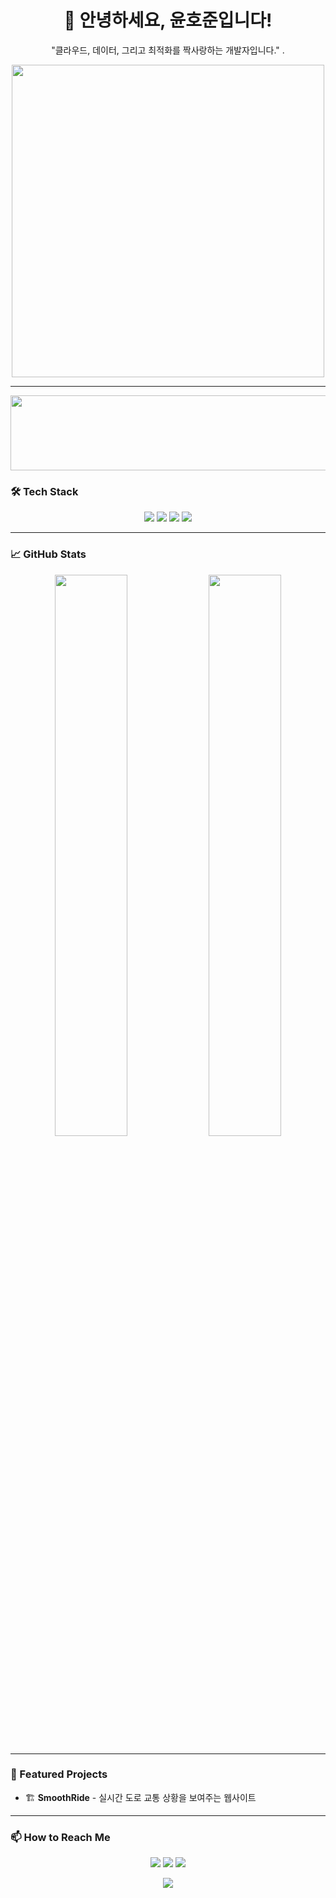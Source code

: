 <!-- 헤더 -->
<h1 align="center">👋 안녕하세요, 윤호준입니다!</h1>
<p align="center">
  "클라우드, 데이터, 그리고 최적화를 짝사랑하는 개발자입니다." .
</p>

<!-- GIF 또는 이미지 -->
<p align="center">
  <img src="https://media.giphy.com/media/QTfX9Ejfra3ZmNxh6B/giphy.gif" width="500">
</p>

---
<a href="https://github.com/devxb/gitanimals">
  <img src="https://render.gitanimals.org/lines/{Yoonhojoon}?pet-id=1" width="1000" height="120"/>
</a>

### 🛠 Tech Stack

<p align="center">
  <img src="https://img.shields.io/badge/Python-3776AB?style=for-the-badge&logo=python&logoColor=white"/>
  <img src="https://img.shields.io/badge/Spring%20Boot-6DB33F?style=for-the-badge&logo=spring-boot&logoColor=white"/>
  <img src="https://img.shields.io/badge/AWS-232F3E?style=for-the-badge&logo=amazon-aws&logoColor=white"/>
  <img src="https://img.shields.io/badge/Docker-2496ED?style=for-the-badge&logo=docker&logoColor=white"/>
</p>

---

### 📈 GitHub Stats

<p align="center">
  <img src="https://github-readme-stats.vercel.app/api?username=your-github-username&show_icons=true&theme=tokyonight" width="48%"/>
  <img src="https://github-readme-streak-stats.herokuapp.com/?user=your-github-username&theme=tokyonight" width="48%"/>
</p>

---

### 🚀 Featured Projects

- 🏗 **SmoothRide** - 실시간 도로 교통 상황을 보여주는 웹사이트


---

### 📫 How to Reach Me

<p align="center">
  <a href="mailto:dbsghwns1209@khu.ac.kr"><img src="https://img.shields.io/badge/Email-D14836?style=for-the-badge&logo=gmail&logoColor=white"/></a>
  <a href="https://www.linkedin.com/in/%EC%9C%A4%ED%98%B8%EC%A4%80-%ED%95%99%EC%83%9D-%EC%86%8C%ED%94%84%ED%8A%B8%EC%9B%A8%EC%96%B4%EC%9C%B5%ED%95%A9%EB%8C%80%ED%95%99-%EC%BB%B4%ED%93%A8%ED%84%B0%EA%B3%B5%ED%95%99%EB%B6%80-%E2%80%8D-a4029934a/"><img src="https://img.shields.io/badge/LinkedIn-0077B5?style=for-the-badge&logo=linkedin&logoColor=white"/></a>
  <a href="https://elice.works/shared-resume/account/6765/publicUuid/8f8bd293-b90e-49d6-9ee4-bbb38e6ffeba"><img src="https://img.shields.io/badge/Portfolio-FF4088?style=for-the-badge&logo=google-chrome&logoColor=white"/></a>
</p>

<p align="center">
  <img src="https://komarev.com/ghpvc/?username=your-github-username&label=Profile%20Views&color=0e75b6&style=flat" />
</p>
